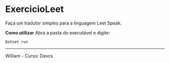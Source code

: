 # ExercicioLeet
Faça um tradutor simples para a linguagem Leet Speak.

**Como utilizar**
Abra a pasta do executável e digite:
````
Dotnet run
````
-----
William - Curso: Devcs